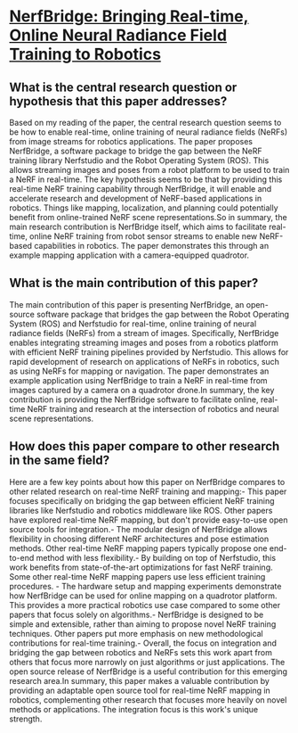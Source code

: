 # [NerfBridge: Bringing Real-time, Online Neural Radiance Field Training to   Robotics](https://arxiv.org/abs/2305.09761)

## What is the central research question or hypothesis that this paper addresses?

Based on my reading of the paper, the central research question seems to be how to enable real-time, online training of neural radiance fields (NeRFs) from image streams for robotics applications. The paper proposes NerfBridge, a software package to bridge the gap between the NeRF training library Nerfstudio and the Robot Operating System (ROS). This allows streaming images and poses from a robot platform to be used to train a NeRF in real-time. The key hypothesis seems to be that by providing this real-time NeRF training capability through NerfBridge, it will enable and accelerate research and development of NeRF-based applications in robotics. Things like mapping, localization, and planning could potentially benefit from online-trained NeRF scene representations.So in summary, the main research contribution is NerfBridge itself, which aims to facilitate real-time, online NeRF training from robot sensor streams to enable new NeRF-based capabilities in robotics. The paper demonstrates this through an example mapping application with a camera-equipped quadrotor.


## What is the main contribution of this paper?

The main contribution of this paper is presenting NerfBridge, an open-source software package that bridges the gap between the Robot Operating System (ROS) and Nerfstudio for real-time, online training of neural radiance fields (NeRFs) from a stream of images. Specifically, NerfBridge enables integrating streaming images and poses from a robotics platform with efficient NeRF training pipelines provided by Nerfstudio. This allows for rapid development of research on applications of NeRFs in robotics, such as using NeRFs for mapping or navigation. The paper demonstrates an example application using NerfBridge to train a NeRF in real-time from images captured by a camera on a quadrotor drone.In summary, the key contribution is providing the NerfBridge software to facilitate online, real-time NeRF training and research at the intersection of robotics and neural scene representations.


## How does this paper compare to other research in the same field?

Here are a few key points about how this paper on NerfBridge compares to other related research on real-time NeRF training and mapping:- This paper focuses specifically on bridging the gap between efficient NeRF training libraries like Nerfstudio and robotics middleware like ROS. Other papers have explored real-time NeRF mapping, but don't provide easy-to-use open source tools for integration.- The modular design of NerfBridge allows flexibility in choosing different NeRF architectures and pose estimation methods. Other real-time NeRF mapping papers typically propose one end-to-end method with less flexibility.- By building on top of Nerfstudio, this work benefits from state-of-the-art optimizations for fast NeRF training. Some other real-time NeRF mapping papers use less efficient training procedures. - The hardware setup and mapping experiments demonstrate how NerfBridge can be used for online mapping on a quadrotor platform. This provides a more practical robotics use case compared to some other papers that focus solely on algorithms.- NerfBridge is designed to be simple and extensible, rather than aiming to propose novel NeRF training techniques. Other papers put more emphasis on new methodological contributions for real-time training.- Overall, the focus on integration and bridging the gap between robotics and NeRFs sets this work apart from others that focus more narrowly on just algorithms or just applications. The open source release of NerfBridge is a useful contribution for this emerging research area.In summary, this paper makes a valuable contribution by providing an adaptable open source tool for real-time NeRF mapping in robotics, complementing other research that focuses more heavily on novel methods or applications. The integration focus is this work's unique strength.
